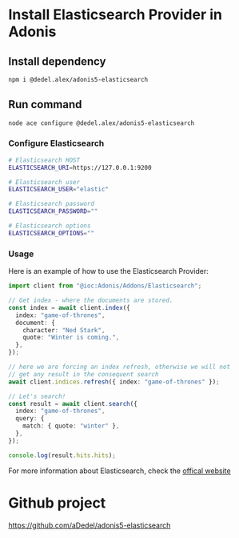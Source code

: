# Install Elasticsearch Provider in Adonis

## Install dependency

```bash
npm i @dedel.alex/adonis5-elasticsearch
```

## Run command

```bash
node ace configure @dedel.alex/adonis5-elasticsearch
```

### Configure Elasticsearch

```bash
# Elasticsearch HOST
ELASTICSEARCH_URI=https://127.0.0.1:9200

# Elasticsearch user
ELASTICSEARCH_USER="elastic"

# Elasticsearch password
ELASTICSEARCH_PASSWORD=""

# Elasticsearch options
ELASTICSEARCH_OPTIONS=""
```

### Usage

Here is an example of how to use the Elasticsearch Provider:

```ts
import client from "@ioc:Adonis/Addons/Elasticsearch";

// Get index - where the documents are stored.
const index = await client.index({
  index: "game-of-thrones",
  document: {
    character: "Ned Stark",
    quote: "Winter is coming.",
  },
});

// here we are forcing an index refresh, otherwise we will not
// get any result in the consequent search
await client.indices.refresh({ index: "game-of-thrones" });

// Let's search!
const result = await client.search({
  index: "game-of-thrones",
  query: {
    match: { quote: "winter" },
  },
});

console.log(result.hits.hits);
```

For more information about Elasticsearch, check the [offical website](https://www.elastic.co/guide/en/elasticsearch/reference/current/index.html)

# Github project

https://github.com/aDedel/adonis5-elasticsearch
